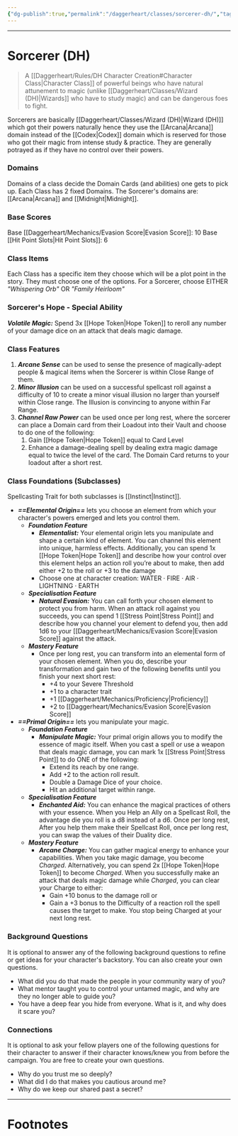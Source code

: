 ```yaml
---
{"dg-publish":true,"permalink":"/daggerheart/classes/sorcerer-dh/","tags":["TTRPG"]}
---
```



---
# Sorcerer (DH)
> A [[Daggerheart/Rules/DH Character Creation#Character Class\|Character Class]] of powerful beings who have natural attunement to magic (unlike [[Daggerheart/Classes/Wizard (DH)\|Wizards]] who have to study magic) and can be dangerous foes to fight. 

Sorcerers are basically [[Daggerheart/Classes/Wizard (DH)\|Wizard (DH)]] which got their powers naturally hence they use the [[Arcana\|Arcana]] domain instead of the [[Codex\|Codex]] domain which is reserved for those who got their magic from intense study & practice. They are generally potrayed as if they have no control over their powers.

### Domains
Domains of a class decide the Domain Cards (and abilities) one gets to pick up.
Each Class has 2 fixed Domains.
The Sorcerer's domains are: [[Arcana\|Arcana]] and [[Midnight\|Midnight]].

### Base Scores
Base [[Daggerheart/Mechanics/Evasion Score\|Evasion Score]]: 10
Base [[Hit Point Slots\|Hit Point Slots]]: 6

### Class Items
Each Class has a specific item they choose which will be a plot point in the story. They
must choose one of the options.
For a Sorcerer, choose EITHER *"Whispering Orb"* OR *"Family Heirloom"*

### Sorcerer's Hope - Special Ability
***Volatile Magic:*** Spend 3x [[Hope Token\|Hope Token]] to reroll any number of your damage dice on an attack that deals magic damage.

### Class Features
1. ***Arcane Sense*** can be used to sense the presence of magically-adept people & magical items when the Sorcerer is within Close Range of them.
2. ***Minor Illusion*** can be used on a successful spellcast roll against a difficulty of 10 to create a minor visual illusion no larger than yourself within Close range. The Illusion is convincing to anyone within Far Range.
3. ***Channel Raw Power*** can be used once per long rest, where the sorcerer can place a Domain card from their Loadout into their Vault and choose to do one of the following:
	1. Gain [[Hope Token\|Hope Token]] equal to Card Level
	2. Enhance a damage-dealing spell by dealing extra magic damage equal to twice the level of the card. The Domain Card returns to your loadout after a short rest.

### Class Foundations (Subclasses)
Spellcasting Trait for both subclasses is [[Instinct\|Instinct]].

- ***==Elemental Origin==*** lets you choose an element from which your character's powers emerged and lets you control them.
	- ***Foundation Feature***
		- ***Elementalist:*** Your elemental origin lets you manipulate and shape a certain kind of element. You can channel this element into unique, harmless effects. Additionally, you can spend 1x [[Hope Token\|Hope Token]] and describe how your control over this element helps an action roll you’re about to make, then add either +2 to the roll or +3 to the damage
		- Choose one at character creation: WATER · FIRE · AIR · LIGHTNING · EARTH
	- ***Specialisation Feature***
		- ***Natural Evasion:*** You can call forth your chosen element to protect you from harm. When an attack roll against you succeeds, you can spend 1 [[Stress Point\|Stress Point]] and describe how you channel your element to defend you, then add 1d6 to your [[Daggerheart/Mechanics/Evasion Score\|Evasion Score]] against the attack.
	- ***Mastery Feature***
		- Once per long rest, you can transform into an elemental form of your chosen element. When you do, describe your transformation and gain two of the following benefits until you finish your next short rest:
			- +4 to your Severe Threshold
			- +1 to a character trait
			- +1 [[Daggerheart/Mechanics/Proficiency\|Proficiency]]
			- +2 to [[Daggerheart/Mechanics/Evasion Score\|Evasion Score]]
- ***==Primal Origin==*** lets you manipulate your magic.
	- ***Foundation Feature***
		- ***Manipulate Magic:*** Your primal origin allows you to modify the essence of magic itself. When you cast a spell or use a weapon that deals magic damage, you can mark 1x [[Stress Point\|Stress Point]] to do ONE of the following:
			- Extend its reach by one range.
			- Add +2 to the action roll result.
			- Double a Damage Dice of your choice.
			- Hit an additional target within range.
	- ***Specialisation Feature***
		- ***Enchanted Aid:*** You can enhance the magical practices of others with your essence. When you Help an Ally on a Spellcast Roll, the advantage die you roll is a d8 instead of a d6. Once per long rest, After you help them make their Spellcast Roll, once per long rest, you can swap the values of their Duality dice.
	- ***Mastery Feature***
		- ***Arcane Charge:*** You can gather magical energy to enhance your capabilities. When you take magic damage, you become *Charged*. Alternatively, you can spend 2x [[Hope Token\|Hope Token]] to become *Charged*. When you successfully make an attack that deals magic damage while *Charged*, you can clear your Charge to either: 
			- Gain +10 bonus to the damage roll or
			- Gain a +3 bonus to the Difficulty of a reaction roll the spell causes the target to make. You stop being Charged at your next long rest.

### Background Questions
It is optional to answer any of the following background questions to refine or get ideas for your character's backstory. You can also create your own questions. 
- What did you do that made the people in your community wary of you?
- What mentor taught you to control your untamed magic, and why are they no longer able to guide you?
- You have a deep fear you hide from everyone. What is it, and why does it scare you?

### Connections
It is optional to ask your fellow players one of the following questions for their character to answer if their character knows/knew you from before the campaign. You are free to create your own questions.
- Why do you trust me so deeply?
- What did I do that makes you cautious around me?
- Why do we keep our shared past a secret?

---
# Footnotes